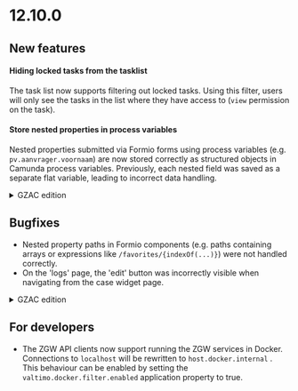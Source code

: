 # 12.10.0

## New features

#### Hiding locked tasks from the tasklist

The task list now supports filtering out locked tasks. Using this filter, users will only see the tasks in the list where they have access to (`view` permission on the task).

#### Store nested properties in process variables

Nested properties submitted via Formio forms using process variables (e.g. `pv.aanvrager.voornaam`) are now stored correctly as structured objects in Camunda process variables. Previously, each nested field was saved as a separate flat variable, leading to incorrect data handling.

<details>

<summary>GZAC edition</summary>

#### Change metadata for Documenten API documents with status 'definitive'

Documenten API documents can now be changed. When documents have status 'definitive', a new version of the document is created for metadata changes. The content of the document can't be changed.

Editing document metadata is only allowed when the user has the correct permissions. More information can be found [here](../../../features/zgw/zgw-documents/access-control.md).

#### Retrieve Eigenschappen via Catalogi API plugin

The Catalogi API plugin has been extended to retrieve Eigenschappen (definition) based on the name. These Eigenschappen can now be stored as process variables and can be used to create a new Zaakeigenschap without differences between OTAP-environments.

</details>

## Bugfixes

* Nested property paths in Formio components (e.g. paths containing arrays or expressions like `/favorites/{indexOf(...)}`) were not handled correctly.
* On the 'logs' page, the 'edit' button was incorrectly visible when navigating from the case widget page.

<details>

<summary>GZAC edition</summary>

* Upload Documenten API documents in parts now uses the correct lock property
* Documenten API file upload components now work correctly when used in a Form.io editgrid.

</details>

## For developers

* The ZGW API clients now support running the ZGW services in Docker. Connections to `localhost` will be rewritten to `host.docker.internal` . This behaviour can be enabled by setting the `valtimo.docker.filter.enabled`  application property to true.
